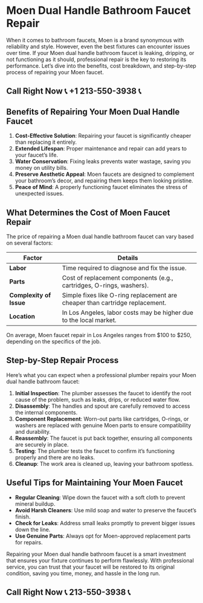 # Moen Dual Handle Bathroom Faucet Repair  

When it comes to bathroom faucets, Moen is a brand synonymous with reliability and style. However, even the best fixtures can encounter issues over time. If your Moen dual handle bathroom faucet is leaking, dripping, or not functioning as it should, professional repair is the key to restoring its performance. Let’s dive into the benefits, cost breakdown, and step-by-step process of repairing your Moen faucet.  

## Call Right Now 📞 +1 213-550-3938 📞

## Benefits of Repairing Your Moen Dual Handle Faucet  

1. **Cost-Effective Solution**: Repairing your faucet is significantly cheaper than replacing it entirely.  
2. **Extended Lifespan**: Proper maintenance and repair can add years to your faucet’s life.  
3. **Water Conservation**: Fixing leaks prevents water wastage, saving you money on utility bills.  
4. **Preserve Aesthetic Appeal**: Moen faucets are designed to complement your bathroom’s decor, and repairing them keeps them looking pristine.  
5. **Peace of Mind**: A properly functioning faucet eliminates the stress of unexpected issues.  

## What Determines the Cost of Moen Faucet Repair  

The price of repairing a Moen dual handle bathroom faucet can vary based on several factors:  

| **Factor**               | **Details**                                                                 |  
|--------------------------|-----------------------------------------------------------------------------|  
| **Labor**                | Time required to diagnose and fix the issue.                               |  
| **Parts**                | Cost of replacement components (e.g., cartridges, O-rings, washers).        |  
| **Complexity of Issue**  | Simple fixes like O-ring replacement are cheaper than cartridge replacement.|  
| **Location**             | In Los Angeles, labor costs may be higher due to the local market.         |  

On average, Moen faucet repair in Los Angeles ranges from $100 to $250, depending on the specifics of the job.  

## Step-by-Step Repair Process  

Here’s what you can expect when a professional plumber repairs your Moen dual handle bathroom faucet:  

1. **Initial Inspection**: The plumber assesses the faucet to identify the root cause of the problem, such as leaks, drips, or reduced water flow.  
2. **Disassembly**: The handles and spout are carefully removed to access the internal components.  
3. **Component Replacement**: Worn-out parts like cartridges, O-rings, or washers are replaced with genuine Moen parts to ensure compatibility and durability.  
4. **Reassembly**: The faucet is put back together, ensuring all components are securely in place.  
5. **Testing**: The plumber tests the faucet to confirm it’s functioning properly and there are no leaks.  
6. **Cleanup**: The work area is cleaned up, leaving your bathroom spotless.  

## Useful Tips for Maintaining Your Moen Faucet  

- **Regular Cleaning**: Wipe down the faucet with a soft cloth to prevent mineral buildup.  
- **Avoid Harsh Cleaners**: Use mild soap and water to preserve the faucet’s finish.  
- **Check for Leaks**: Address small leaks promptly to prevent bigger issues down the line.  
- **Use Genuine Parts**: Always opt for Moen-approved replacement parts for repairs.  

Repairing your Moen dual handle bathroom faucet is a smart investment that ensures your fixture continues to perform flawlessly. With professional service, you can trust that your faucet will be restored to its original condition, saving you time, money, and hassle in the long run.
## Call Right Now 📞 213-550-3938 📞